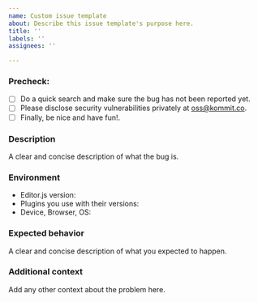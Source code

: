 ```yaml
---
name: Custom issue template
about: Describe this issue template's purpose here.
title: ''
labels: ''
assignees: ''

---
```


### Precheck:
- [ ] Do a quick search and make sure the bug has not been reported yet.
- [ ] Please disclose security vulnerabilities privately at oss@kommit.co.
- [ ] Finally, be nice and have fun!.

### Description
A clear and concise description of what the bug is.

### Environment

-   Editor.js version:
-   Plugins you use with their versions:
-   Device, Browser, OS:

### Expected behavior

A clear and concise description of what you expected to happen.

### Additional context

Add any other context about the problem here.
